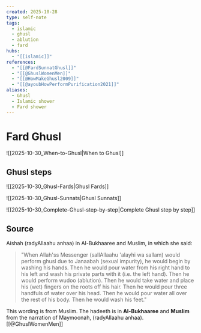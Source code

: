 ```yaml
---
created: 2025-10-28
type: self-note
tags:
  - islamic
  - ghusl 
  - ablution
  - fard
hubs:
  - "[[islamic]]"
references:
  - "[[@FardSunnatGhusl]]"
  - "[[@GhuslWomenMen]]"
  - "[[@HowMakeGhusl2009]]"
  - "[[@ayoubHowPerformPurification2021]]"
aliases:
  - Ghusl 
  - Islamic shower
  - Fard shower
---
```


# Fard Ghusl

![[2025-10-30_When-to-Ghusl|When to Ghusl]]

## Ghusl steps

![[2025-10-30_Ghusl-Fards|Ghusl Fards]]

![[2025-10-30_Ghusl-Sunnats|Ghusl Sunnats]]

![[2025-10-30_Complete-Ghusl-step-by-step|Complete Ghusl step by step]]

## Source
Aishah (radyAllaahu anhaa) in Al-Bukhaaree and Muslim, in which she said:

>  "When Allah'ss Messenger (sallAllaahu 'alayhi wa sallam) would perform ghusl due to Janaabah (sexual impurity), he would begin by washing his hands. Then he would pour water from his right hand to his left and wash his private parts with it (i.e. the left hand). Then he would perform wudoo (ablution). Then he would take water and place his (wet) fingers on the roots off his hair. Then he would pour three handfuls of water over his head. Then he would pour water all over the rest of his body. Then he would wash his feet." 

This wording is from Muslim. The hadeeth is in **Al-Bukhaaree** and **Muslim** from the narration of Maymoonah, (radyAllaahu anhaa). [[@GhuslWomenMen]]
